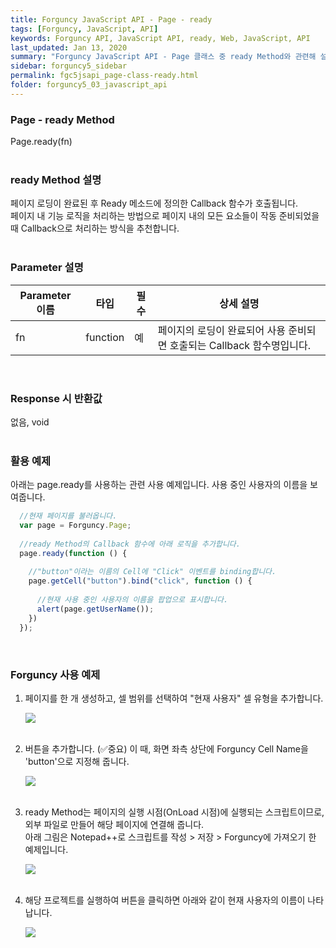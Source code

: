 ```yaml
---
title: Forguncy JavaScript API - Page - ready
tags: [Forguncy, JavaScript, API]
keywords: Forguncy API, JavaScript API, ready, Web, JavaScript, API
last_updated: Jan 13, 2020
summary: "Forguncy JavaScript API - Page 클래스 중 ready Method와 관련해 설명합니다."
sidebar: forguncy5_sidebar
permalink: fgc5jsapi_page-class-ready.html
folder: forguncy5_03_javascript_api
---
```


### Page - ready Method
Page.ready(fn)
<br /><br />

### ready Method 설명
페이지 로딩이 완료된 후 Ready 메소드에 정의한 Callback 함수가 호출됩니다.<br />페이지 내 기능 로직을 처리하는 방법으로 페이지 내의 모든 요소들이 작동 준비되었을 때 Callback으로 처리하는 방식을 추천합니다.
<br /><br />

### Parameter 설명

| Parameter 이름 | 타입 | 필수 | 상세 설명 |
| --- | --- | --- | --- |
| fn | function | 예 | 페이지의 로딩이 완료되어 사용 준비되면 호출되는 Callback 함수명입니다. |

<br />

### Response 시 반환값
없음, void
<br /><br />

### 활용 예제
아래는 page.ready를 사용하는 관련 사용 예제입니다. 사용 중인 사용자의 이름을 보여줍니다.
<br />

~~~javascript
  //현재 페이지를 불러옵니다.
  var page = Forguncy.Page;
  
  //ready Method의 Callback 함수에 아래 로직을 추가합니다.
  page.ready(function () {
    
    //"button"이라는 이름의 Cell에 "Click" 이벤트를 binding합니다.
    page.getCell("button").bind("click", function () {
      
      //현재 사용 중인 사용자의 이름을 팝업으로 표시합니다.
      alert(page.getUserName());
    })
  });
~~~

<br />

### Forguncy 사용 예제

1. 페이지를 한 개 생성하고, 셀 범위를 선택하여 "현재 사용자" 셀 유형을 추가합니다.

    ![]({{site.url}}/images/forguncy5/ex-ss_page-ready01.png)
    <br /><br />

2. 버튼을 추가합니다. (✅중요) 이 때, 화면 좌측 상단에 Forguncy Cell Name을 'button'으로 지정해 줍니다.

    ![]({{site.url}}/images/forguncy5/ex-ss_page-ready02.png)
    <br /><br />

3. ready Method는 페이지의 실행 시점(OnLoad 시점)에 실행되는 스크립트이므로, 외부 파일로 만들어 해당 페이지에 연결해 줍니다.<br />
    아래 그림은 Notepad++로 스크립트를 작성 > 저장 > Forguncy에 가져오기 한 예제입니다.

    ![]({{site.url}}/images/forguncy5/ex-ss_page-ready03.png)
    <br /><br />

4. 해당 프로젝트를 실행하여 버튼을 클릭하면 아래와 같이 현재 사용자의 이름이 나타납니다.

    ![]({{site.url}}/images/forguncy5/ex-ss_page-ready04.gif)

<br /><br />